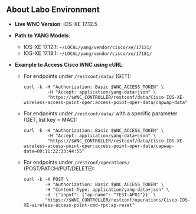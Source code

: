 ## About Labo Environment

- **Live WNC Version**: IOS-XE 17.12.5

- **Path to YANG Models**:

  - IOS-XE 17.12.1: `~/LOCAL/yang/vendor/cisco/xe/17121/`
  - IOS-XE 17.18.1: `~/LOCAL/yang/vendor/cisco/xe/17181/`

- **Example to Access Cisco WNC using cURL**:

  - For endpoints under `/restconf/data/` (GET):

    ```
    curl -k -H "Authorization: Basic $WNC_ACCESS_TOKEN" \
             -H "Accept: application/yang-data+json" \
             "https://$WNC_CONTROLLER/restconf/data/Cisco-IOS-XE-wireless-access-point-oper:access-point-oper-data/capwap-data"
    ```

  - For endpoints under `/restconf/data/` with a specific parameter (GET, list key = MAC):

    ```
    curl -k -H "Authorization: Basic $WNC_ACCESS_TOKEN" \
             -H "Accept: application/yang-data+json" \
             "https://$WNC_CONTROLLER/restconf/data/Cisco-IOS-XE-wireless-access-point-oper:access-point-oper-data/capwap-data=00:11:22:33:44:55"
    ```

  - For endpoints under `/restconf/operations/` (POST/PATCH/PUT/DELETE):

    ```
    curl -k -X POST \
            -H "Authorization: Basic $WNC_ACCESS_TOKEN" \
            -H "Content-Type: application/yang-data+json" \
            -d '{"input": {"ap-name": "TEST-AP01"}}' \
            "https://$WNC_CONTROLLER/restconf/operations/Cisco-IOS-XE-wireless-access-point-cmd-rpc:ap-reset"
    ```
